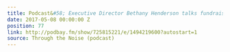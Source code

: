 ```yaml
---
title: Podcast&#58; Executive Director Bethany Henderson talks fundraising and partnerships
date: 2017-05-08 00:00:00 Z
position: 77
link: http://podbay.fm/show/725815221/e/1494219600?autostart=1
source: Through the Noise (podcast)
---
```


